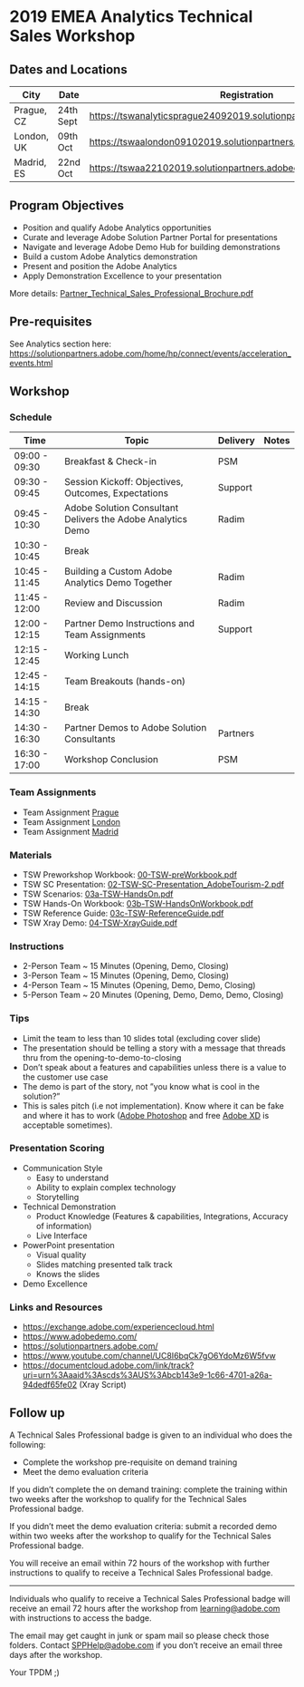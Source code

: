# 2019 EMEA Analytics Technical Sales Workshop

## Dates and Locations

| City   | Date   | Registration  | Notes  |
|---|---|---|---|
| Prague, CZ | 24th Sept | https://tswanalyticsprague24092019.solutionpartners.adobeevents.com/ |  Post Event Feedback Form: https://adobe.allegiancetech.com/surveys/29MJJ9/ |
| London, UK | 09th Oct | https://tswaalondon09102019.solutionpartners.adobeevents.com/   |   |
| Madrid, ES | 22nd Oct | https://tswaa22102019.solutionpartners.adobeevents.com/   |   |



## Program Objectives
* Position and qualify Adobe Analytics opportunities
* Curate and leverage Adobe Solution Partner Portal for presentations
* Navigate and leverage Adobe Demo Hub for building demonstrations
* Build a custom Adobe Analytics demonstration
* Present and position the Adobe Analytics 
* Apply Demonstration Excellence to your presentation

More details: 
[Partner_Technical_Sales_Professional_Brochure.pdf](https://solutionpartners.adobe.com/content/dam/spp_assets/public/public_5/Partner_Technical_Sales_Professional_Brochure.pdf)

## Pre-requisites

See Analytics section here: https://solutionpartners.adobe.com/home/hp/connect/events/acceleration_events.html

## Workshop

### Schedule
| Time   | Topic   | Delivery  | Notes  |
|---|---|---|---|
|09:00 - 09:30	| Breakfast & Check-in | PSM
|09:30 - 09:45	| Session Kickoff: Objectives, Outcomes, Expectations | Support
|09:45 - 10:30	| Adobe Solution Consultant Delivers the Adobe Analytics Demo | Radim
|10:30 - 10:45	| Break
|10:45 - 11:45	| Building a Custom Adobe Analytics Demo Together | Radim
|11:45 - 12:00	| Review and Discussion | Radim
|12:00 - 12:15	| Partner Demo Instructions and Team Assignments | Support
|12:15 - 12:45	| Working Lunch
|12:45 - 14:15	| Team Breakouts (hands-on) |
|14:15 - 14:30	| Break |
|14:30 - 16:30	| Partner Demos to Adobe Solution Consultants | Partners
|16:30 - 17:00	| Workshop Conclusion | PSM

### Team Assignments

* Team Assignment [Prague](https://adobe-my.sharepoint.com/personal/sevcik_adobe_com/_layouts/15/guestaccess.aspx?guestaccesstoken=zw3LrE5dXlPVFscMlJb3kw5yrnkKXPtTdRXmzQaEU2U%3D&docid=2_1eaa235f3b4604e7b9a22ed682f4f36e7&rev=1&e=fABcDR)
* Team Assignment [London](https://adobe-my.sharepoint.com/personal/sevcik_adobe_com/_layouts/15/guestaccess.aspx?guestaccesstoken=%2FHIIqhoXud3iAvPro1%2BG79unf%2FtKBGzdL%2Fuw2%2B1KV6E%3D&docid=2_150ba31b660a144cfbb0089597d3fde22&rev=1&e=WojOju)
* Team Assignment [Madrid](https://adobe-my.sharepoint.com/personal/sevcik_adobe_com/_layouts/15/guestaccess.aspx?guestaccesstoken=kkY8UPuFlyxo9JRfPrupcY3povGIcM66FA80xtB9BFU%3D&docid=2_1ab88e6fc043343c0b36ac0b670558bf3&rev=1&e=cyOyfJ)

### Materials

* TSW Preworkshop Workbook: [00-TSW-preWorkbook.pdf](https://documentcloud.adobe.com/link/track?uri=urn%3Aaaid%3Ascds%3AUS%3A1f247917-389c-4285-afc4-0c561f971285)
* TSW SC Presentation: [02-TSW-SC-Presentation_AdobeTourism-2.pdf](https://documentcloud.adobe.com/link/track?uri=urn%3Aaaid%3Ascds%3AUS%3A9fe4b29b-e0ad-4bf6-aaae-3b7cb5d54cb2)
* TSW Scenarios: [03a-TSW-HandsOn.pdf](https://documentcloud.adobe.com/link/track?uri=urn%3Aaaid%3Ascds%3AUS%3A0b88913b-a509-46cb-b6b1-d84f04c79c4a)
* TSW Hands-On Workbook: [03b-TSW-HandsOnWorkbook.pdf](https://documentcloud.adobe.com/link/track?uri=urn%3Aaaid%3Ascds%3AUS%3A5bd1638a-18aa-4643-888d-7e0c0acb3f81)
* TSW Reference Guide: [03c-TSW-ReferenceGuide.pdf](https://documentcloud.adobe.com/link/track?uri=urn%3Aaaid%3Ascds%3AUS%3A4d5b9c90-7d2b-4261-b009-a6073f0e03bf)
* TSW Xray Demo: [04-TSW-XrayGuide.pdf](https://documentcloud.adobe.com/link/track?uri=urn%3Aaaid%3Ascds%3AUS%3Acfa2c22b-88c8-42d9-8ce2-ab84671e317f)

### Instructions

* 2-Person Team ~ 15 Minutes (Opening, Demo, Closing)
* 3-Person Team ~ 15 Minutes (Opening, Demo, Closing)
* 4-Person Team ~ 15 Minutes (Opening, Demo, Demo, Closing)
* 5-Person Team ~ 20 Minutes (Opening, Demo, Demo, Demo, Closing)

### Tips
* Limit the team to less than 10 slides total (excluding cover slide)
* The presentation should be telling a story with a message that threads thru from the opening-to-demo-to-closing
* Don’t speak about a features and capabilities unless there is a value to the customer use case
* The demo is part of the story, not ”you know what is cool in the solution?”
* This is sales pitch (i.e not implementation). Know where it can be fake and where it has to work ([Adobe Photoshop](https://www.adobe.com/products/photoshop.html) and free [Adobe XD](https://www.adobe.com/products/xd.html) is acceptable sometimes).

### Presentation Scoring

* Communication Style
    * Easy to understand
    * Ability to explain complex technology
    * Storytelling
* Technical Demonstration
    * Product Knowledge (Features & capabilities, Integrations, Accuracy of information)
    * Live Interface 
* PowerPoint presentation
    * Visual quality 
    * Slides matching presented talk track 
    * Knows the slides 
* Demo Excellence

### Links and Resources

* https://exchange.adobe.com/experiencecloud.html
* https://www.adobedemo.com/
* https://solutionpartners.adobe.com/
* https://www.youtube.com/channel/UC8I6bqCk7gO6YdoMz6W5fvw
* https://documentcloud.adobe.com/link/track?uri=urn%3Aaaid%3Ascds%3AUS%3Abcb143e9-1c66-4701-a26a-94dedf65fe02 (Xray Script)


## Follow up

A Technical Sales Professional badge is given to an individual who does the following:
* Complete the workshop pre-requisite on demand training
* Meet the demo evaluation criteria

If you didn’t complete the on demand training: complete the training within two weeks after the workshop to qualify for the Technical Sales Professional badge. 

If you didn’t meet the demo evaluation criteria: submit a recorded demo within two weeks after the workshop to qualify for the Technical Sales Professional badge. 

You will receive an email within 72 hours of the workshop with further instructions to qualify to receive a Technical Sales Professional badge. 

---

Individuals who qualify to receive a Technical Sales Professional badge will receive an email 72 hours after the workshop from learning@adobe.com with instructions to access the badge. 
 
The email may get caught in junk or spam mail so please check those folders. Contact SPPHelp@adobe.com if you don’t receive an email three days after the workshop. 

Your TPDM ;)
